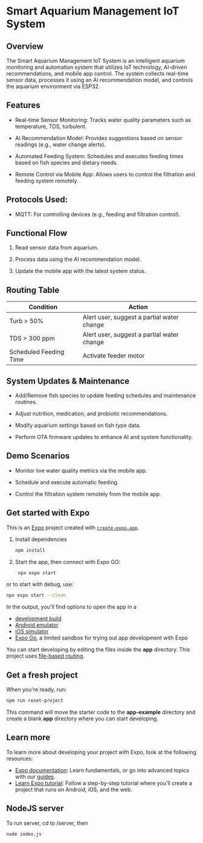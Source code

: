 # Smart Aquarium Management IoT System

## Overview

The Smart Aquarium Management IoT System is an intelligent aquarium monitoring and automation system that utilizes IoT technology, AI-driven recommendations, and mobile app control. The system collects real-time sensor data, processes it using an AI recommendation model, and controls the aquarium environment via ESP32.

## Features

- Real-time Sensor Monitoring: Tracks water quality parameters such as temperature, TDS, turbulent.

- AI Recommendation Model: Provides suggestions based on sensor readings (e.g., water change alerts).

- Automated Feeding System: Schedules and executes feeding times based on fish species and dietary needs.

- Remote Control via Mobile App: Allows users to control the filtration and feeding system remotely.

## Protocols Used:

- MQTT: For controlling devices (e.g., feeding and filtration control).

## Functional Flow

1. Read sensor data from aquarium.

2. Process data using the AI recommendation model.

3. Update the mobile app with the latest system status.

## Routing Table

| Condition              | Action                                     |
| ---------------------- | ------------------------------------------ |
| Turb > 50%             | Alert user, suggest a partial water change |
| TDS > 300 ppm          | Alert user, suggest a partial water change |
| Scheduled Feeding Time | Activate feeder motor                      |

## System Updates & Maintenance

- Add/Remove fish species to update feeding schedules and maintenance routines.

- Adjust nutrition, medication, and probiotic recommendations.

- Modify aquarium settings based on fish type data.

- Perform OTA firmware updates to enhance AI and system functionality.

## Demo Scenarios

- Monitor live water quality metrics via the mobile app.

- Schedule and execute automatic feeding.

- Control the filtration system remotely from the mobile app.

## Get started with Expo

This is an [Expo](https://expo.dev) project created with [`create-expo-app`](https://www.npmjs.com/package/create-expo-app).

1. Install dependencies

   ```bash
   npm install
   ```

2. Start the app, then connect with Expo GO:

   ```bash
    npx expo start
   ```

or to start with debug, use:

```bash
npx expo start --clean
```

In the output, you'll find options to open the app in a

- [development build](https://docs.expo.dev/develop/development-builds/introduction/)
- [Android emulator](https://docs.expo.dev/workflow/android-studio-emulator/)
- [iOS simulator](https://docs.expo.dev/workflow/ios-simulator/)
- [Expo Go](https://expo.dev/go), a limited sandbox for trying out app development with Expo

You can start developing by editing the files inside the **app** directory. This project uses [file-based routing](https://docs.expo.dev/router/introduction).

## Get a fresh project

When you're ready, run:

```bash
npm run reset-project
```

This command will move the starter code to the **app-example** directory and create a blank **app** directory where you can start developing.

## Learn more

To learn more about developing your project with Expo, look at the following resources:

- [Expo documentation](https://docs.expo.dev/): Learn fundamentals, or go into advanced topics with our [guides](https://docs.expo.dev/guides).
- [Learn Expo tutorial](https://docs.expo.dev/tutorial/introduction/): Follow a step-by-step tutorial where you'll create a project that runs on Android, iOS, and the web.

## NodeJS server

To run server, cd to /server, then

```bash
node index.js
```
